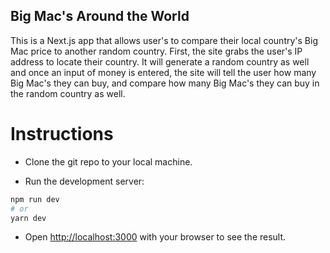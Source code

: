 ## Big Mac's Around the World

This is a Next.js app that allows user's to compare their local country's Big Mac price to another random country. First, the site grabs the user's IP address to locate their country. It will generate a random country as well and once an input of money is entered, the site will tell the user how many Big Mac's they can buy, and compare how many Big Mac's they can buy in the random country as well.

# Instructions

- Clone the git repo to your local machine.

- Run the development server:

```bash
npm run dev
# or
yarn dev
```

- Open [http://localhost:3000](http://localhost:3000) with your browser to see the result.

